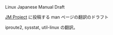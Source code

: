 Linux Japanese Manual Draft

[JM Project](http://linuxjm.osdn.jp) に投稿する man ページの翻訳のドラフト

iproute2, sysstat, util-linux の翻訳。

